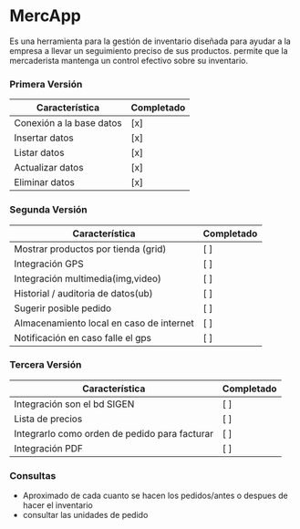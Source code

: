 # MercApp

Es una herramienta para la gestión de inventario diseñada para ayudar a la empresa a llevar un seguimiento preciso de sus productos.
permite que la mercaderista mantenga un control efectivo sobre su inventario.

### Primera Versión
| Característica | Completado |
| -------------- | ---------- |
| Conexión a la base datos | [x] |
| Insertar datos | [x] |
| Listar datos | [x] |
| Actualizar datos | [x] |
| Eliminar datos | [x] |

### Segunda Versión
| Característica | Completado |
| -------------- | ---------- |
| Mostrar productos por tienda (grid) | [ ] |
| Integración GPS | [ ] |
| Integración multimedia(img,video) | [ ] |
| Historial / auditoria de datos(ub) | [ ] |
| Sugerir posible pedido | [ ] |
| Almacenamiento local en caso de internet | [ ] |
| Notificación en caso falle el gps | [ ] |

### Tercera Versión
| Característica | Completado |
| -------------- | ---------- |
| Integración son el bd SIGEN | [ ] |
| Lista de precios | [ ] |
| Integrarlo como orden de pedido para facturar| [ ] |
| Integración PDF | [ ] |

### Consultas
- Aproximado de cada cuanto se hacen los pedidos/antes o despues de hacer el inventario
- consultar las unidades de pedido
